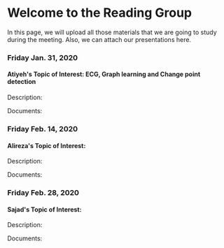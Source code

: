 # Welcome to the Reading Group
In this page, we will upload all those materials that we are going to study during the meeting. Also, we can attach our presentations here.

### Friday Jan. 31, 2020
#### Atiyeh's Topic of Interest: ECG, Graph learning and Change point detection
Description:

Documents:

### Friday Feb. 14, 2020
#### Alireza's Topic of Interest: 
Description:

Documents:


### Friday Feb. 28, 2020
#### Sajad's Topic of Interest: 
Description:

Documents:



<!-- ## Welcome to GitHub Pages -->
<!--
You can use the [editor on GitHub](https://github.com/alireza1990/groupmeeting/edit/master/README.md) to maintain and preview the content for your website in Markdown files.

Whenever you commit to this repository, GitHub Pages will run [Jekyll](https://jekyllrb.com/) to rebuild the pages in your site, from the content in your Markdown files.

### Markdown

Markdown is a lightweight and easy-to-use syntax for styling your writing. It includes conventions for

```markdown
Syntax highlighted code block

# Header 1
## Header 2
### Header 3

- Bulleted
- List

1. Numbered
2. List

**Bold** and _Italic_ and `Code` text

[Link](url) and ![Image](src)
```

For more details see [GitHub Flavored Markdown](https://guides.github.com/features/mastering-markdown/).

### Jekyll Themes

Your Pages site will use the layout and styles from the Jekyll theme you have selected in your [repository settings](https://github.com/alireza1990/groupmeeting/settings). The name of this theme is saved in the Jekyll `_config.yml` configuration file.

### Support or Contact

Having trouble with Pages? Check out our [documentation](https://help.github.com/categories/github-pages-basics/) or [contact support](https://github.com/contact) and we’ll help you sort it out.

-->
